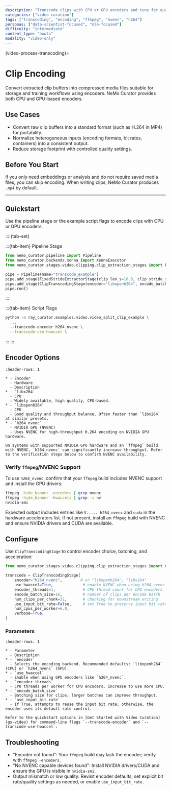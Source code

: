 ```yaml
---
description: "Transcode clips with CPU or GPU encoders and tune for quality and performance"
categories: ["video-curation"]
tags: ["transcoding", "encoding", "ffmpeg", "nvenc", "h264"]
personas: ["data-scientist-focused", "mle-focused"]
difficulty: "intermediate"
content_type: "howto"
modality: "video-only"
---
```



(video-process-transcoding)=

# Clip Encoding

Convert extracted clip buffers into compressed media files suitable for storage and training workflows using encoders. NeMo Curator provides both CPU and GPU-based encoders.

## Use Cases

- Convert raw clip buffers into a standard format (such as H.264 in MP4) for portability.
- Normalize heterogeneous inputs (encoding formats, bit rates, containers) into a consistent output.
- Reduce storage footprint with controlled quality settings.

## Before You Start

If you only need embeddings or analysis and do not require saved media files, you can skip encoding. When writing clips, NeMo Curator produces `.mp4` by default.

---

## Quickstart

Use the pipeline stage or the example script flags to encode clips with CPU or GPU encoders.

::::{tab-set}

:::{tab-item} Pipeline Stage

```python
from nemo_curator.pipeline import Pipeline
from nemo_curator.backends.xenna import XennaExecutor
from nemo_curator.stages.video.clipping.clip_extraction_stages import FixedStrideExtractorStage, ClipTranscodingStage

pipe = Pipeline(name="transcode_example")
pipe.add_stage(FixedStrideExtractorStage(clip_len_s=10.0, clip_stride_s=10.0))
pipe.add_stage(ClipTranscodingStage(encoder="libopenh264", encode_batch_size=16, encoder_threads=1, verbose=True))
pipe.run()
```

:::

:::{tab-item} Script Flags

```bash
python -m ray_curator.examples.video.video_split_clip_example \
  ...
  --transcode-encoder h264_nvenc \
  --transcode-use-hwaccel \
```

:::
::::

## Encoder Options

```{list-table} Encoders
:header-rows: 1

* - Encoder
  - Hardware
  - Description
* - `libx264`
  - CPU
  - Widely available, high quality, CPU-based.
* - `libopenh264`
  - CPU
  - Good quality and throughput balance. Often faster than `libx264` at similar presets.
* - `h264_nvenc`
  - NVIDIA GPU (NVENC)
  - Uses NVENC for high-throughput H.264 encoding on NVIDIA GPU hardware.
```

```{tip}
On systems with supported NVIDIA GPU hardware and an `ffmpeg` build with NVENC, `h264_nvenc` can significantly increase throughput. Refer to the verification steps below to confirm NVENC availability.
```

### Verify `ffmpeg`/NVENC Support

To use `h264_nvenc`, confirm that your `ffmpeg` build includes NVENC support and install the GPU drivers:

```bash
ffmpeg -hide_banner -encoders | grep nvenc
ffmpeg -hide_banner -hwaccels | grep -i nv
nvidia-smi
```

Expected output includes entries like `V..... h264_nvenc` and `cuda` in the hardware accelerators list. If not present, install an `ffmpeg` build with NVENC and ensure NVIDIA drivers and CUDA are available.

## Configure

Use `ClipTranscodingStage` to control encoder choice, batching, and acceleration:

```python
from nemo_curator.stages.video.clipping.clip_extraction_stages import ClipTranscodingStage

transcode = ClipTranscodingStage(
    encoder="h264_nvenc",        # or "libopenh264", "libx264"
    use_hwaccel=True,             # enable NVENC when using h264_nvenc
    encoder_threads=1,            # CPU thread count for CPU encoders
    encode_batch_size=16,         # number of clips per encode batch
    num_clips_per_chunk=32,       # chunking for downstream writing
    use_input_bit_rate=False,     # set True to preserve input bit rate when available
    num_cpus_per_worker=6.0,
    verbose=True,
)
```

### Parameters

```{list-table} Common Parameters
:header-rows: 1

* - Parameter
  - Description
* - `encoder`
  - Selects the encoding backend. Recommended defaults: `libopenh264` (CPU) or `h264_nvenc` (GPU).
* - `use_hwaccel`
  - Enable when using GPU encoders like `h264_nvenc`.
* - `encoder_threads`
  - CPU threads per worker for CPU encoders. Increase to use more CPU.
* - `encode_batch_size`
  - Batching size for clips; larger batches can improve throughput.
* - `use_input_bit_rate`
  - If True, attempts to reuse the input bit rate; otherwise, the encoder uses its default rate control.
```

```{seealso}
Refer to the quickstart options in [Get Started with Video Curation](gs-video) for command-line flags `--transcode-encoder` and `--transcode-use-hwaccel`.
```

## Troubleshooting

- "Encoder not found": Your `ffmpeg` build may lack the encoder; verify with `ffmpeg -encoders`.
- "No NVENC capable devices found": Install NVIDIA drivers/CUDA and ensure the GPU is visible in `nvidia-smi`.
- Output mismatch or low quality: Revisit encoder defaults; set explicit bit rate/quality settings as needed, or enable `use_input_bit_rate`.
